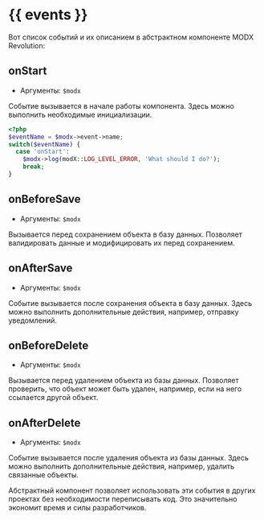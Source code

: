 # {{ events }}

Вот список событий и их описанием в абстрактном компоненте MODX Revolution:

## onStart
- Аргументы: `$modx`

Событие вызывается в начале работы компонента. Здесь можно выполнить необходимые инициализации.

```php
<?php
$eventName = $modx->event->name;
switch($eventName) {
  case 'onStart':
    $modx->log(modX::LOG_LEVEL_ERROR, 'What should I do?');
    break;
}
```

## onBeforeSave
- Аргументы: `$modx`

Вызывается перед сохранением объекта в базу данных. Позволяет валидировать данные и модифицировать их перед сохранением.

## onAfterSave
- Аргументы: `$modx`

Событие вызывается после сохранения объекта в базу данных. Здесь можно выполнить дополнительные действия, например, отправку уведомлений.

## onBeforeDelete
- Аргументы: `$modx`

Вызывается перед удалением объекта из базы данных. Позволяет проверить, что объект может быть удален, например, если на него ссылается другой объект.

## onAfterDelete
- Аргументы: `$modx`

Событие вызывается после удаления объекта из базы данных. Здесь можно выполнить дополнительные действия, например, удалить связанные объекты.

Абстрактный компонент позволяет использовать эти события в других проектах без необходимости переписывать код. Это значительно экономит время и силы разработчиков.
